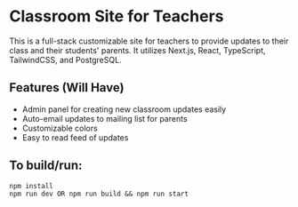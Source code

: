 # Classroom Site for Teachers

This is a full-stack customizable site for teachers to provide updates to their class and their students' parents. It utilizes Next.js, React, TypeScript, TailwindCSS, and PostgreSQL.

## Features (Will Have)

- Admin panel for creating new classroom updates easily
- Auto-email updates to mailing list for parents
- Customizable colors
- Easy to read feed of updates

## To build/run:

```
npm install
npm run dev OR npm run build && npm run start
```

